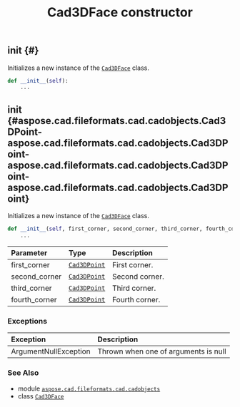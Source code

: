 ﻿---
title: Cad3DFace constructor
second_title: Aspose.CAD for Python via .NET API References
description: 
type: docs
weight: 10
url: /python-net/aspose.cad.fileformats.cad.cadobjects/cad3dface/__init__/
is_root: false
---

## __init__ {#}

Initializes a new instance of the [`Cad3DFace`](/cad/python-net/aspose.cad.fileformats.cad.cadobjects/cad3dface) class.



```python
def __init__(self):
    ...
```




## __init__ {#aspose.cad.fileformats.cad.cadobjects.Cad3DPoint-aspose.cad.fileformats.cad.cadobjects.Cad3DPoint-aspose.cad.fileformats.cad.cadobjects.Cad3DPoint-aspose.cad.fileformats.cad.cadobjects.Cad3DPoint}

Initializes a new instance of the [`Cad3DFace`](/cad/python-net/aspose.cad.fileformats.cad.cadobjects/cad3dface) class.



```python
def __init__(self, first_corner, second_corner, third_corner, fourth_corner):
    ...
```


| Parameter | Type | Description |
| :- | :- | :- |
| first_corner | [`Cad3DPoint`](/cad/python-net/aspose.cad.fileformats.cad.cadobjects/cad3dpoint) | First corner. |
| second_corner | [`Cad3DPoint`](/cad/python-net/aspose.cad.fileformats.cad.cadobjects/cad3dpoint) | Second corner. |
| third_corner | [`Cad3DPoint`](/cad/python-net/aspose.cad.fileformats.cad.cadobjects/cad3dpoint) | Third corner. |
| fourth_corner | [`Cad3DPoint`](/cad/python-net/aspose.cad.fileformats.cad.cadobjects/cad3dpoint) | Fourth corner. |
### Exceptions
| Exception | Description |
| :- | :- |
| ArgumentNullException | Thrown when one of arguments is null |





### See Also
* module [`aspose.cad.fileformats.cad.cadobjects`](../../)
* class [`Cad3DFace`](/cad/python-net/aspose.cad.fileformats.cad.cadobjects/cad3dface)
